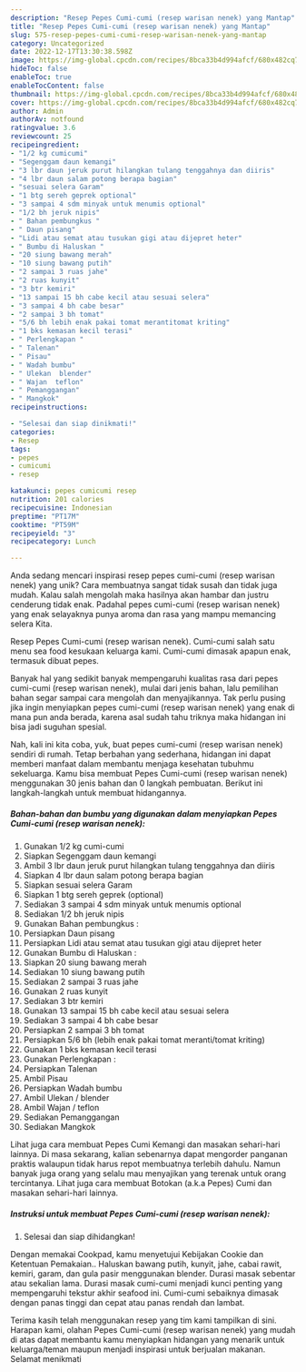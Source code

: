 ```yaml
---
description: "Resep Pepes Cumi-cumi (resep warisan nenek) yang Mantap"
title: "Resep Pepes Cumi-cumi (resep warisan nenek) yang Mantap"
slug: 575-resep-pepes-cumi-cumi-resep-warisan-nenek-yang-mantap
category: Uncategorized
date: 2022-12-17T13:30:38.598Z
image: https://img-global.cpcdn.com/recipes/8bca33b4d994afcf/680x482cq70/pepes-cumi-cumi-resep-warisan-nenek-foto-resep-utama.jpg
hideToc: false
enableToc: true
enableTocContent: false
thumbnail: https://img-global.cpcdn.com/recipes/8bca33b4d994afcf/680x482cq70/pepes-cumi-cumi-resep-warisan-nenek-foto-resep-utama.jpg
cover: https://img-global.cpcdn.com/recipes/8bca33b4d994afcf/680x482cq70/pepes-cumi-cumi-resep-warisan-nenek-foto-resep-utama.jpg
author: Admin
authorAv: notfound
ratingvalue: 3.6
reviewcount: 25
recipeingredient:
- "1/2 kg cumicumi"
- "Segenggam daun kemangi"
- "3 lbr daun jeruk purut hilangkan tulang tenggahnya dan diiris"
- "4 lbr daun salam potong berapa bagian"
- "sesuai selera Garam"
- "1 btg sereh geprek optional"
- "3 sampai 4 sdm minyak untuk menumis optional"
- "1/2 bh jeruk nipis"
- " Bahan pembungkus "
- " Daun pisang"
- "Lidi atau semat atau tusukan gigi atau dijepret heter"
- " Bumbu di Haluskan "
- "20 siung bawang merah"
- "10 siung bawang putih"
- "2 sampai 3 ruas jahe"
- "2 ruas kunyit"
- "3 btr kemiri"
- "13 sampai 15 bh cabe kecil atau sesuai selera"
- "3 sampai 4 bh cabe besar"
- "2 sampai 3 bh tomat"
- "5/6 bh lebih enak pakai tomat merantitomat kriting"
- "1 bks kemasan kecil terasi"
- " Perlengkapan "
- " Talenan"
- " Pisau"
- " Wadah bumbu"
- " Ulekan  blender"
- " Wajan  teflon"
- " Pemanggangan"
- " Mangkok"
recipeinstructions:

- "Selesai dan siap dinikmati!"
categories:
- Resep
tags:
- pepes
- cumicumi
- resep

katakunci: pepes cumicumi resep 
nutrition: 201 calories
recipecuisine: Indonesian
preptime: "PT17M"
cooktime: "PT59M"
recipeyield: "3"
recipecategory: Lunch

---
```





Anda sedang mencari inspirasi resep pepes cumi-cumi (resep warisan nenek) yang unik? Cara membuatnya sangat tidak susah dan tidak juga mudah. Kalau salah mengolah maka hasilnya akan hambar dan justru cenderung tidak enak. Padahal pepes cumi-cumi (resep warisan nenek) yang enak selayaknya punya aroma dan rasa yang mampu memancing selera Kita.





Resep Pepes Cumi-cumi (resep warisan nenek). Cumi-cumi salah satu menu sea food kesukaan keluarga kami. Cumi-cumi dimasak apapun enak, termasuk dibuat pepes.

Banyak hal yang sedikit banyak mempengaruhi kualitas rasa dari pepes cumi-cumi (resep warisan nenek), mulai dari jenis bahan, lalu pemilihan bahan segar sampai cara mengolah dan menyajikannya. Tak perlu pusing jika ingin menyiapkan pepes cumi-cumi (resep warisan nenek) yang enak di mana pun anda berada, karena asal sudah tahu triknya maka hidangan ini bisa jadi suguhan spesial.






Nah, kali ini kita coba, yuk, buat pepes cumi-cumi (resep warisan nenek) sendiri di rumah. Tetap berbahan yang sederhana, hidangan ini dapat memberi manfaat dalam membantu menjaga kesehatan tubuhmu sekeluarga. Kamu bisa membuat Pepes Cumi-cumi (resep warisan nenek) menggunakan 30 jenis bahan dan 0 langkah pembuatan. Berikut ini langkah-langkah untuk membuat hidangannya.

<!--inarticleads1-->

##### Bahan-bahan dan bumbu yang digunakan dalam menyiapkan Pepes Cumi-cumi (resep warisan nenek):

1. Gunakan 1/2 kg cumi-cumi
1. Siapkan Segenggam daun kemangi
1. Ambil 3 lbr daun jeruk purut hilangkan tulang tenggahnya dan diiris
1. Siapkan 4 lbr daun salam potong berapa bagian
1. Siapkan sesuai selera Garam
1. Siapkan 1 btg sereh geprek (optional)
1. Sediakan 3 sampai 4 sdm minyak untuk menumis optional
1. Sediakan 1/2 bh jeruk nipis
1. Gunakan  Bahan pembungkus :
1. Persiapkan  Daun pisang
1. Persiapkan Lidi atau semat atau tusukan gigi atau dijepret heter
1. Gunakan  Bumbu di Haluskan :
1. Siapkan 20 siung bawang merah
1. Sediakan 10 siung bawang putih
1. Sediakan 2 sampai 3 ruas jahe
1. Gunakan 2 ruas kunyit
1. Sediakan 3 btr kemiri
1. Gunakan 13 sampai 15 bh cabe kecil atau sesuai selera
1. Sediakan 3 sampai 4 bh cabe besar
1. Persiapkan 2 sampai 3 bh tomat
1. Persiapkan 5/6 bh (lebih enak pakai tomat meranti/tomat kriting)
1. Gunakan 1 bks kemasan kecil terasi
1. Gunakan  Perlengkapan :
1. Persiapkan  Talenan
1. Ambil  Pisau
1. Persiapkan  Wadah bumbu
1. Ambil  Ulekan / blender
1. Ambil  Wajan / teflon
1. Sediakan  Pemanggangan
1. Sediakan  Mangkok


Lihat juga cara membuat Pepes Cumi Kemangi dan masakan sehari-hari lainnya. Di masa sekarang, kalian sebenarnya dapat mengorder panganan praktis walaupun tidak harus repot membuatnya terlebih dahulu. Namun banyak juga orang yang selalu mau menyajikan yang terenak untuk orang tercintanya. Lihat juga cara membuat Botokan (a.k.a Pepes) Cumi dan masakan sehari-hari lainnya. 

<!--inarticleads2-->

##### Instruksi untuk membuat Pepes Cumi-cumi (resep warisan nenek):


1. Selesai dan siap dihidangkan!

Dengan memakai Cookpad, kamu menyetujui Kebijakan Cookie dan Ketentuan Pemakaian.. Haluskan bawang putih, kunyit, jahe, cabai rawit, kemiri, garam, dan gula pasir menggunakan blender. Durasi masak sebentar atau sekalian lama. Durasi masak cumi-cumi menjadi kunci penting yang mempengaruhi tekstur akhir seafood ini. Cumi-cumi sebaiknya dimasak dengan panas tinggi dan cepat atau panas rendah dan lambat. 

Terima kasih telah menggunakan resep yang tim kami tampilkan di sini. Harapan kami, olahan Pepes Cumi-cumi (resep warisan nenek) yang mudah di atas dapat membantu kamu menyiapkan hidangan yang menarik untuk keluarga/teman maupun menjadi inspirasi untuk berjualan makanan. Selamat menikmati
